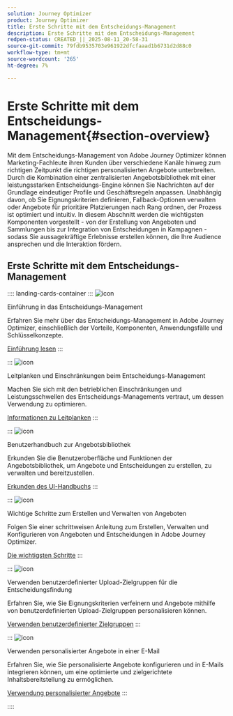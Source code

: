 ```yaml
---
solution: Journey Optimizer
product: Journey Optimizer
title: Erste Schritte mit dem Entscheidungs-Management
description: Erste Schritte mit dem Entscheidungs-Management
redpen-status: CREATED_||_2025-08-11_20-58-31
source-git-commit: 79fdb9535703e961922dfcfaaad1b6731d2d88c0
workflow-type: tm+mt
source-wordcount: '265'
ht-degree: 7%

---
```



# Erste Schritte mit dem Entscheidungs-Management{#section-overview}

Mit dem Entscheidungs-Management von Adobe Journey Optimizer können Marketing-Fachleute ihren Kunden über verschiedene Kanäle hinweg zum richtigen Zeitpunkt die richtigen personalisierten Angebote unterbreiten. Durch die Kombination einer zentralisierten Angebotsbibliothek mit einer leistungsstarken Entscheidungs-Engine können Sie Nachrichten auf der Grundlage eindeutiger Profile und Geschäftsregeln anpassen. Unabhängig davon, ob Sie Eignungskriterien definieren, Fallback-Optionen verwalten oder Angebote für prioritäre Platzierungen nach Rang ordnen, der Prozess ist optimiert und intuitiv. In diesem Abschnitt werden die wichtigsten Komponenten vorgestellt - von der Erstellung von Angeboten und Sammlungen bis zur Integration von Entscheidungen in Kampagnen - sodass Sie aussagekräftige Erlebnisse erstellen können, die Ihre Audience ansprechen und die Interaktion fördern.

## Erste Schritte mit dem Entscheidungs-Management

:::: landing-cards-container
:::
![icon](https://cdn.experienceleague.adobe.com/icons/book.svg)

Einführung in das Entscheidungs-Management

Erfahren Sie mehr über das Entscheidungs-Management in Adobe Journey Optimizer, einschließlich der Vorteile, Komponenten, Anwendungsfälle und Schlüsselkonzepte.

[Einführung lesen](../using/offers/get-started/starting-offer-decisioning.md)
:::

:::
![icon](https://cdn.experienceleague.adobe.com/icons/shield-halved.svg)

Leitplanken und Einschränkungen beim Entscheidungs-Management

Machen Sie sich mit den betrieblichen Einschränkungen und Leistungsschwellen des Entscheidungs-Managements vertraut, um dessen Verwendung zu optimieren.

[Informationen zu Leitplanken](../using/offers/decision-management-guardrails.md)
:::

:::
![icon](https://cdn.experienceleague.adobe.com/icons/gear.svg)

Benutzerhandbuch zur Angebotsbibliothek

Erkunden Sie die Benutzeroberfläche und Funktionen der Angebotsbibliothek, um Angebote und Entscheidungen zu erstellen, zu verwalten und bereitzustellen.

[Erkunden des UI-Handbuchs](../using/offers/get-started/user-interface.md)
:::

:::
![icon](https://cdn.experienceleague.adobe.com/icons/list-check.svg)

Wichtige Schritte zum Erstellen und Verwalten von Angeboten

Folgen Sie einer schrittweisen Anleitung zum Erstellen, Verwalten und Konfigurieren von Angeboten und Entscheidungen in Adobe Journey Optimizer.

[Die wichtigsten Schritte](../using/offers/offer-library/key-steps.md)
:::

:::
![icon](https://cdn.experienceleague.adobe.com/icons/bullseye.svg)

Verwenden benutzerdefinierter Upload-Zielgruppen für die Entscheidungsfindung

Erfahren Sie, wie Sie Eignungskriterien verfeinern und Angebote mithilfe von benutzerdefinierten Upload-Zielgruppen personalisieren können.

[Verwenden benutzerdefinierter Zielgruppen](../using/offers/custom-upload-decisioning.md)
:::

:::
![icon](https://cdn.experienceleague.adobe.com/icons/circle-play.svg)

Verwenden personalisierter Angebote in einer E-Mail

Erfahren Sie, wie Sie personalisierte Angebote konfigurieren und in E-Mails integrieren können, um eine optimierte und zielgerichtete Inhaltsbereitstellung zu ermöglichen.

[Verwendung personalisierter Angebote](../using/offers/offers-e2e.md)
:::

::::
